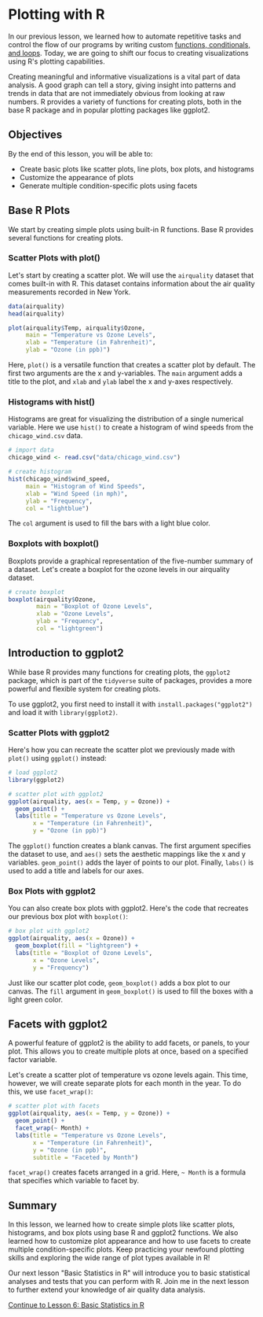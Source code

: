# Plotting with R

In our previous lesson, we learned how to automate repetitive tasks and control the flow of our programs by writing custom [functions, conditionals, and loops](./4-Writing-Functions-Conditionals-and-Loops/readme.md). Today, we are going to shift our focus to creating visualizations using R's plotting capabilities.

Creating meaningful and informative visualizations is a vital part of data analysis. A good graph can tell a story, giving insight into patterns and trends in data that are not immediately obvious from looking at raw numbers. R provides a variety of functions for creating plots, both in the base R package and in popular plotting packages like ggplot2. 

## Objectives

By the end of this lesson, you will be able to:
- Create basic plots like scatter plots, line plots, box plots, and histograms
- Customize the appearance of plots
- Generate multiple condition-specific plots using facets

## Base R Plots 

We start by creating simple plots using built-in R functions. Base R provides several functions for creating plots.

### Scatter Plots with plot()

Let's start by creating a scatter plot. We will use the `airquality` dataset that comes built-in with R. This dataset contains information about the air quality measurements recorded in New York.

```R
data(airquality)
head(airquality)

plot(airquality$Temp, airquality$Ozone, 
     main = "Temperature vs Ozone Levels", 
     xlab = "Temperature (in Fahrenheit)", 
     ylab = "Ozone (in ppb)")
```

Here, `plot()` is a versatile function that creates a scatter plot by default. The first two arguments are the x and y-variables. The `main` argument adds a title to the plot, and `xlab` and `ylab` label the x and y-axes respectively.

### Histograms with hist()

Histograms are great for visualizing the distribution of a single numerical variable. Here we use `hist()` to create a histogram of wind speeds from the `chicago_wind.csv` data.

```R
# import data
chicago_wind <- read.csv("data/chicago_wind.csv")

# create histogram
hist(chicago_wind$wind_speed, 
     main = "Histogram of Wind Speeds", 
     xlab = "Wind Speed (in mph)", 
     ylab = "Frequency", 
     col = "lightblue")
```

The `col` argument is used to fill the bars with a light blue color.

### Boxplots with boxplot()

Boxplots provide a graphical representation of the five-number summary of a dataset. Let's create a boxplot for the ozone levels in our airquality dataset. 

```R
# create boxplot
boxplot(airquality$Ozone, 
        main = "Boxplot of Ozone Levels", 
        xlab = "Ozone Levels", 
        ylab = "Frequency", 
        col = "lightgreen")
```

## Introduction to ggplot2

While base R provides many functions for creating plots, the `ggplot2` package, which is part of the `tidyverse` suite of packages, provides a more powerful and flexible system for creating plots.

To use ggplot2, you first need to install it with `install.packages("ggplot2")` and load it with `library(ggplot2)`.

### Scatter Plots with ggplot2

Here's how you can recreate the scatter plot we previously made with `plot()` using `ggplot()` instead:

```R
# load ggplot2
library(ggplot2)

# scatter plot with ggplot2
ggplot(airquality, aes(x = Temp, y = Ozone)) +
  geom_point() + 
  labs(title = "Temperature vs Ozone Levels",
       x = "Temperature (in Fahrenheit)",
       y = "Ozone (in ppb)")
```

The `ggplot()` function creates a blank canvas. The first argument specifies the dataset to use, and `aes()` sets the aesthetic mappings like the x and y variables. `geom_point()` adds the layer of points to our plot. Finally, `labs()` is used to add a title and labels for our axes.

### Box Plots with ggplot2

You can also create box plots with ggplot2. Here's the code that recreates our previous box plot with `boxplot()`:

```R
# box plot with ggplot2
ggplot(airquality, aes(x = Ozone)) +
  geom_boxplot(fill = "lightgreen") +
  labs(title = "Boxplot of Ozone Levels",
       x = "Ozone Levels",
       y = "Frequency")
```

Just like our scatter plot code, `geom_boxplot()` adds a box plot to our canvas. The `fill` argument in `geom_boxplot()` is used to fill the boxes with a light green color.

## Facets with ggplot2

A powerful feature of ggplot2 is the ability to add facets, or panels, to your plot. This allows you to create multiple plots at once, based on a specified factor variable.

Let's create a scatter plot of temperature vs ozone levels again. This time, however, we will create separate plots for each month in the year. To do this, we use `facet_wrap()`:

```R
# scatter plot with facets
ggplot(airquality, aes(x = Temp, y = Ozone)) +
  geom_point() +
  facet_wrap(~ Month) +
  labs(title = "Temperature vs Ozone Levels",
       x = "Temperature (in Fahrenheit)",
       y = "Ozone (in ppb)",
       subtitle = "Faceted by Month")
```

`facet_wrap()` creates facets arranged in a grid. Here, `~ Month` is a formula that specifies which variable to facet by. 

## Summary

In this lesson, we learned how to create simple plots like scatter plots, histograms, and box plots using base R and ggplot2 functions. We also learned how to customize plot appearance and how to use facets to create multiple condition-specific plots. Keep practicing your newfound plotting skills and exploring the wide range of plot types available in R! 

Our next lesson "Basic Statistics in R" will introduce you to basic statistical analyses and tests that you can perform with R. Join me in the next lesson to further extend your knowledge of air quality data analysis. 

[Continue to Lesson 6: Basic Statistics in R](./6-Basic-Statistics-in-R/readme.md)